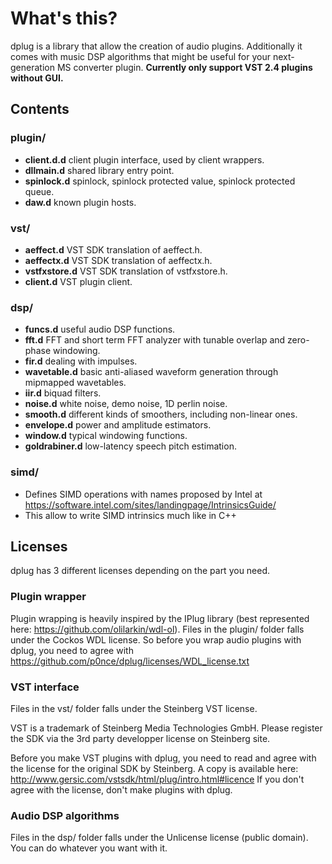 # What's this?

dplug is a library that allow the creation of audio plugins. 
Additionally it comes with music DSP algorithms that might be useful for your next-generation MS converter plugin.
**Currently only support VST 2.4 plugins without GUI.**

## Contents

### plugin/
  * **client.d.d** client plugin interface, used by client wrappers.
  * **dllmain.d** shared library entry point.
  * **spinlock.d** spinlock, spinlock protected value, spinlock protected queue.
  * **daw.d** known plugin hosts.

### vst/
  * **aeffect.d** VST SDK translation of aeffect.h.
  * **aeffectx.d** VST SDK translation of aeffectx.h.
  * **vstfxstore.d** VST SDK translation of vstfxstore.h.
  * **client.d** VST plugin client.

### dsp/
  * **funcs.d** useful audio DSP functions.
  * **fft.d** FFT and short term FFT analyzer with tunable overlap and zero-phase windowing.
  * **fir.d** dealing with impulses.
  * **wavetable.d** basic anti-aliased waveform generation through mipmapped wavetables.
  * **iir.d** biquad filters.
  * **noise.d** white noise, demo noise, 1D perlin noise.
  * **smooth.d** different kinds of smoothers, including non-linear ones.
  * **envelope.d** power and amplitude estimators.
  * **window.d** typical windowing functions.
  * **goldrabiner.d** low-latency speech pitch estimation.

### simd/
  * Defines SIMD operations with names proposed by Intel at https://software.intel.com/sites/landingpage/IntrinsicsGuide/
  * This allow to write SIMD intrinsics much like in C++


## Licenses

dplug has 3 different licenses depending on the part you need.

### Plugin wrapper

Plugin wrapping is heavily inspired by the IPlug library (best represented here: https://github.com/olilarkin/wdl-ol).
Files in the plugin/ folder falls under the Cockos WDL license.
So before you wrap audio plugins with dplug, you need to agree with https://github.com/p0nce/dplug/licenses/WDL_license.txt

### VST interface

Files in the vst/ folder falls under the Steinberg VST license.

VST is a trademark of Steinberg Media Technologies GmbH. 
Please register the SDK via the 3rd party developper license on Steinberg site.

Before you make VST plugins with dplug, you need to read and agree with the license for the original SDK by Steinberg. 
A copy is available here: http://www.gersic.com/vstsdk/html/plug/intro.html#licence
If you don't agree with the license, don't make plugins with dplug.

### Audio DSP algorithms

Files in the dsp/ folder falls under the Unlicense license (public domain).
You can do whatever you want with it.
